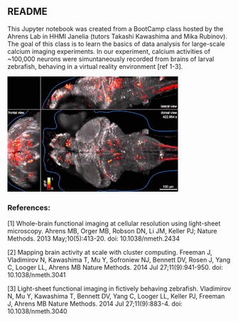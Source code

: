 ## README

This Jupyter notebook was created from a BootCamp class hosted by the Ahrens Lab in HHMI Janelia (tutors Takashi Kawashima and Mika Rubinov). The goal of this class is to learn the basics of data analysis for large-scale calcium imaging experiments. In our experiment, calcium activities of ~100,000 neurons were simuntaneously recorded from brains of larval zebrafish, behaving in a virtual reality environment [ref 1-3].

<img src="./pics/maxresdefault.jpg" width="384">

### References:

[1] Whole-brain functional imaging at cellular resolution using light-sheet microscopy.
    Ahrens MB, Orger MB, Robson DN, Li JM, Keller PJ; Nature Methods. 
    2013 May;10(5):413-20. doi: 10.1038/nmeth.2434

[2] Mapping brain activity at scale with cluster computing.
    Freeman J, Vladimirov N, Kawashima T, Mu Y, Sofroniew NJ, Bennett DV, Rosen J, Yang C, Looger LL, Ahrens MB
    Nature Methods. 2014 Jul 27;11(9):941-950. doi: 10.1038/nmeth.3041

[3] Light-sheet functional imaging in fictively behaving zebrafish.
    Vladimirov N, Mu Y, Kawashima T, Bennett DV, Yang C, Looger LL, Keller PJ, Freeman J, Ahrens MB
    Nature Methods. 2014 Jul 27;11(9):883-4. doi: 10.1038/nmeth.3040
